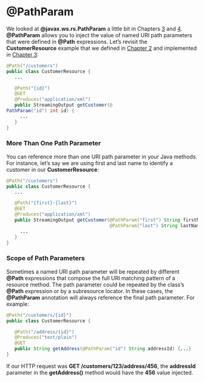# @PathParam


We looked at **@javax.ws.rs.PathParam** a little bit in Chapters [3](../chapter3/developing_a_jax_rs_restful_service.md) and [4](../chapter4/subresource_locators.md). **@PathParam** allows you to inject the value of named URI path parameters that were defined in **@Path** expressions. Let’s revisit the **CustomerResource** example that we defined in [Chapter 2](../chapter2/designing_restful_services.md) and implemented in [Chapter 3](../chapter3/developing_a_jax_rs_restful_service.md):


```Java
@Path("/customers")
public class CustomerResource {
   ...

   @Path("{id}")
   @GET
   @Produces("application/xml")
   public StreamingOutput getCustomer(@
PathParam("id") int id) {
     ...
   }
}
```


### More Than One Path Parameter


You can reference more than one URI path parameter in your Java methods. For instance, let’s say we are using first and last name to identify a customer in our **CustomerResource**:

```Java
@Path("/customers")
public class CustomerResource {
   ...

   @Path("{first}-{last}")
   @GET
   @Produces("application/xml")
   public StreamingOutput getCustomer(@PathParam("first") String firstName,
                                      @PathParam("last") String lastName) {
     ...
   }
}
```


### Scope of Path Parameters


Sometimes a named URI path parameter will be repeated by different **@Path** expressions that compose the full URI matching pattern of a resource method. The path parameter could be repeated by the class’s **@Path** expression or by a subresource locator. In these cases, the **@PathParam** annotation will always reference the final path parameter. For example:


```Java
@Path("/customers/{id}")
public class CustomerResource {

   @Path("/address/{id}")
   @Produces("text/plain")
   @GET
   public String getAddress(@PathParam("id") String addressId) {...}
}
```


If our HTTP request was **GET /customers/123/address/456**, the **addressId** parameter in the **getAddress()** method would have the **456** value injected.


